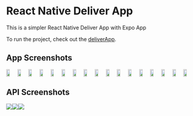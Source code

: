 # React Native Deliver App 

This is a simpler React Native Deliver App with Expo App

To run the project, check out the [deliverApp](./deliverApp).

## App Screenshots

<div style="display: flex; flex-direction: 'row';">
<img src="./deliverApp/screenshots/1.png" width=30%>
<img src="./deliverApp/screenshots/2.png" width=30%>
<img src="./deliverApp/screenshots/3.png" width=30%>
<img src="./deliverApp/screenshots/5.png" width=30%>
<img src="./deliverApp/screenshots/6.png" width=30%>
<img src="./deliverApp/screenshots/7.png" width=30%>
<img src="./deliverApp/screenshots/8.png" width=30%>
<img src="./deliverApp/screenshots/9.png" width=30%>
<img src="./deliverApp/screenshots/10.png" width=30%>
<img src="./deliverApp/screenshots/11.png" width=30%>
<img src="./deliverApp/screenshots/12.png" width=30%>
<img src="./deliverApp/screenshots/13.png" width=30%>
<img src="./deliverApp/screenshots/14.png" width=30%>
<img src="./deliverApp/screenshots/15.png" width=30%>
<img src="./deliverApp/screenshots/16.png" width=30%>
<img src="./deliverApp/screenshots/17.png" width=30%>
<img src="./deliverApp/screenshots/18.png" width=30%>
</div>

## API Screenshots

<div style="display: flex; flex-direction: 'row';">
<img src="./express-server/screenshots/1.png" width="auto">
<img src="./express-server/screenshots/2.png" width="auto">
<img src="./express-server/screenshots/3.png" width="auto">
</div>

